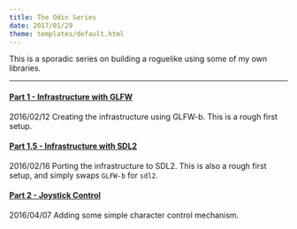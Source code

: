 ```yaml
---
title: The Odin Series
date: 2017/01/29
theme: templates/default.html
---
```

This is a sporadic series on building a roguelike using some of my own libraries.

--------------------------------------------------------------------------------

#### [Part 1 - Infrastructure with GLFW](odin/part-one)
<date>2016/02/12</date>
Creating the infrastructure using GLFW-b. This is a rough first setup.

#### [Part 1.5 - Infrastructure with SDL2](odin/part-one-sdl2)
<date>2016/02/16</date>
Porting the infrastructure to SDL2. This is also a rough first setup, and simply
swaps `GLFW-b` for `sdl2`.

#### [Part 2 - Joystick Control](odin/part-two)
<date>2016/04/07</date>
Adding some simple character control mechanism.
